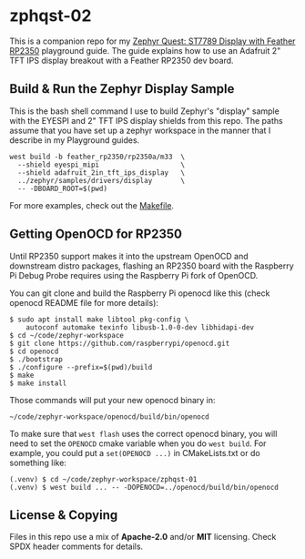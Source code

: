 <!-- SPDX-License-Identifier: MIT -->
<!-- SPDX-FileCopyrightText: Copyright 2025 Sam Blenny -->

# zphqst-02

This is a companion repo for my 
[Zephyr Quest: ST7789 Display with Feather RP2350](https://adafruit-playground.com/u/SamBlenny/pages/zephyr-quest-st7789-display-with-feather-rp2350)
playground guide. The guide explains how to use an Adafruit 2" TFT IPS display
breakout with a Feather RP2350 dev board.


## Build & Run the Zephyr Display Sample

This is the bash shell command I use to build Zephyr's "display" sample with
the EYESPI and 2" TFT IPS display shields from this repo. The paths assume
that you have set up a zephyr workspace in the manner that I describe in my
Playground guides.

```
west build -b feather_rp2350/rp2350a/m33  \
  --shield eyespi_mipi                    \
  --shield adafruit_2in_tft_ips_display   \
  ../zephyr/samples/drivers/display       \
  -- -DBOARD_ROOT=$(pwd)
```

For more examples, check out the [Makefile](Makefile).


## Getting OpenOCD for RP2350

Until RP2350 support makes it into the upstream OpenOCD and downstream distro
packages, flashing an RP2350 board with the Raspberry Pi Debug Probe requires
using the Raspberry Pi fork of OpenOCD.

You can git clone and build the Raspberry Pi openocd like this (check openocd
README file for more details):

```
$ sudo apt install make libtool pkg-config \
    autoconf automake texinfo libusb-1.0-0-dev libhidapi-dev
$ cd ~/code/zephyr-workspace
$ git clone https://github.com/raspberrypi/openocd.git
$ cd openocd
$ ./bootstrap
$ ./configure --prefix=$(pwd)/build
$ make
$ make install
```

Those commands will put your new openocd binary in:
```
~/code/zephyr-workspace/openocd/build/bin/openocd
```

To make sure that `west flash` uses the correct openocd binary, you will need
to set the `OPENOCD` cmake variable when you do `west build`. For example, you
could put a `set(OPENOCD ...)` in CMakeLists.txt or do something like:
```
(.venv) $ cd ~/code/zephyr-workspace/zphqst-01
(.venv) $ west build ... -- -DOPENOCD=../openocd/build/bin/openocd
```


## License & Copying

Files in this repo use a mix of **Apache-2.0** and/or **MIT** licensing. Check
SPDX header comments for details.
